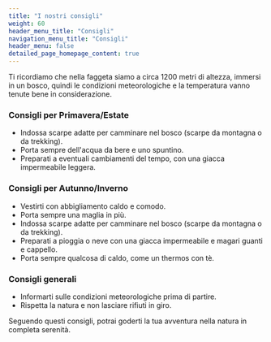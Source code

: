 ```yaml
---
title: "I nostri consigli"
weight: 60
header_menu_title: "Consigli"
navigation_menu_title: "Consigli"
header_menu: false
detailed_page_homepage_content: true
---
```


Ti ricordiamo che nella faggeta siamo a circa 1200 metri di altezza, immersi in un bosco, quindi le condizioni
meteorologiche e la temperatura vanno tenute bene in considerazione.

### Consigli per Primavera/Estate

* Indossa scarpe adatte per camminare nel bosco (scarpe da montagna o da trekking).
* Porta sempre dell'acqua da bere e uno spuntino.
* Preparati a eventuali cambiamenti del tempo, con una giacca impermeabile leggera.

### Consigli per Autunno/Inverno

* Vestirti con abbigliamento caldo e comodo.
* Porta sempre una maglia in più.
* Indossa scarpe adatte per camminare nel bosco (scarpe da montagna o da trekking).
* Preparati a pioggia o neve con una giacca impermeabile e magari guanti e cappello.
* Porta sempre qualcosa di caldo, come un thermos con tè.

### Consigli generali

* Informarti sulle condizioni meteorologiche prima di partire.
* Rispetta la natura e non lasciare rifiuti in giro.

Seguendo questi consigli, potrai goderti la tua avventura nella natura in completa serenità.

